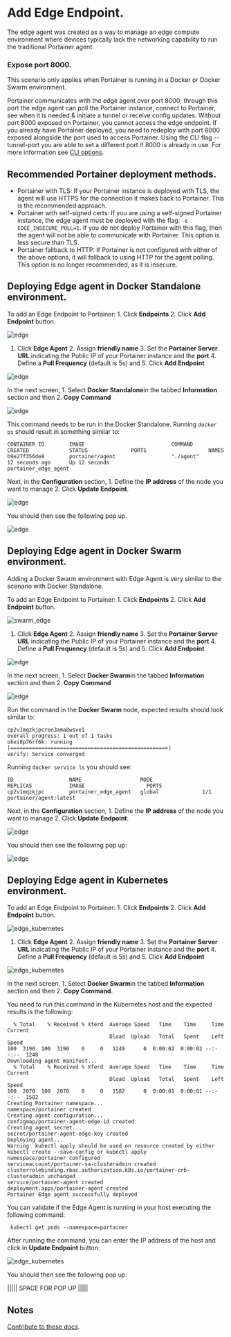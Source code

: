# Add Edge Endpoint.

The edge agent was created as a way to manage an edge compute environment where devices typically lack the networking capability to run the traditional Portainer agent.

### Expose port 8000.

This scenario only applies when Portainer is running in a Docker or Docker Swarm environment.

Portainer communicates with the edge agent over port 8000; through this port the edge agent can poll the Portainer instance, connect to Portainer, see when it is needed & initiate a tunnel or receive config updates. Without port 8000 exposed on Portainer, you cannot access the edge endpoint. If you already have Portainer deployed, you need to redeploy with port 8000 exposed alongside the port used to access Portainer.
Using the CLI flag --tunnel-port you are able to set a different port if 8000 is already in use. For more information see [CLI options](/v2.0-be/deploy/cli.md).

## Recommended Portainer deployment methods.

* Portainer with TLS: If your Portainer instance is deployed with TLS, the agent will use HTTPS for the connection it makes back to Portainer. This is the recommended approach.
* Portainer with self-signed certs: If you are using a self-signed Portainer instance, the edge agent must be deployed with the flag: <code>-e EDGE_INSECURE_POLL=1</code>. If you do not deploy Portainer with this flag, then the agent will not be able to communicate with Portainer. This option is less secure than TLS.
* Portainer fallback to HTTP: If Portainer is not configured with either of the above options, it will fallback to using HTTP for the agent polling. This option is no longer recommended, as it is insecure.

## Deploying Edge agent in Docker Standalone environment.

To add an Edge Endpoint to Portainer: 1. Click <b>Endpoints</b>  2. Click <b>Add Endpoint</b> button.

![edge](assets/edge_1.png)

1. Click <b>Edge Agent</b> 2. Assign <b>friendly name</b> 3. Set the <b>Portainer Server URL</b> indicating the Public IP of your Portainer instance and the <b>port</b> 4. Define a <b>Pull Frequency</b> (default is 5s) and 5. Click <b>Add Endpoint</b>

![edge](assets/edge_2.png)

In the next screen, 1. Select <b>Docker Standalone</b>in the tabbed <b>Information</b> section and then 2. <b>Copy Command</b>

![edge](assets/edge_3.png)

This command needs to be run in the Docker Standalone. Running <code>docker ps</code> should result in something similar to:

<pre><code>CONTAINER ID        IMAGE                            COMMAND             CREATED             STATUS              PORTS                    NAMES
b9e27f356de8        portainer/agent                  "./agent"           12 seconds ago      Up 12 seconds                                portainer_edge_agent</code></pre>

Next, in the <b>Configuration</b> section, 1. Define the <b>IP address</b> of the node you want to manage 2. Click <b>Update Endpoint</b>.

![edge](assets/edge_4.png)

You should then see the following pop up.

![edge](assets/edge_5.png)

## Deploying Edge agent in Docker Swarm environment.

Adding a Docker Swarm environment with Edge Agent is very similar to the scenario with Docker Standalone.

To add an Edge Endpoint to Portainer: 1. Click <b>Endpoints</b>  2. Click <b>Add Endpoint</b> button.


![swarm_edge](assets/edge_swarm_1.png)

1. Click <b>Edge Agent</b> 2. Assign <b>friendly name</b> 3. Set the <b>Portainer Server URL</b> indicating the Public IP of your Portainer instance and the <b>port</b> 4. Define a <b>Pull Frequency</b> (default is 5s) and 5. Click <b>Add Endpoint</b>

![edge](assets/edge_swarm_2.png)

In the next screen, 1. Select <b>Docker Swarm</b>in the tabbed <b>Information</b> section and then 2. <b>Copy Command</b>

![edge](assets/edge_swarm_3.png)

Run the command in the <b>Docker Swarm</b> node, expected results should look similar to:

<pre><code>cp2v1mqzkjpcroo3ama8wsve1
overall progress: 1 out of 1 tasks
okei8p76rf6k: running   [==================================================>]
verify: Service converged</code></pre>

Running <code>docker service ls</code> you should see:

<pre><code>ID                  NAME                   MODE                REPLICAS            IMAGE                    PORTS
cp2v1mqzkjpc        portainer_edge_agent   global              1/1                 portainer/agent:latest</code></pre>

Next, in the <b>Configuration</b> section, 1. Define the <b>IP address</b> of the node you want to manage 2. Click <b>Update Endpoint</b>.

![edge](assets/edge_swarm_4.png)

You should then see the following pop up:

![edge](assets/edge_swarm_5.png)

## Deploying Edge agent in Kubernetes environment.

To add an Edge Endpoint to Portainer: 1. Click <b>Endpoints</b>  2. Click <b>Add Endpoint</b> button.

![edge_kubernetes](assets/edge_kubernetes_1.png)

1. Click <b>Edge Agent</b> 2. Assign <b>friendly name</b> 3. Set the <b>Portainer Server URL</b> indicating the Public IP of your Portainer instance and the <b>port</b> 4. Define a <b>Pull Frequency</b> (default is 5s) and 5. Click <b>Add Endpoint</b>

![edge_kubernetes](assets/edge_kubernetes_2.png)

In the next screen, 1. Select <b>Docker Swarm</b>in the tabbed <b>Information</b> section and then 2. <b>Copy Command</b>.

You need to run this command in the Kubernetes host and the expected results is the following:

<pre><code>  % Total    % Received % Xferd  Average Speed   Time    Time     Time  Current
                                 Dload  Upload   Total   Spent    Left  Speed
100  3190  100  3190    0     0   1249      0  0:00:02  0:00:02 --:--:--  1248
Downloading agent manifest...
  % Total    % Received % Xferd  Average Speed   Time    Time     Time  Current
                                 Dload  Upload   Total   Spent    Left  Speed
100  2070  100  2070    0     0   1582      0  0:00:01  0:00:01 --:--:--  1582
Creating Portainer namespace...
namespace/portainer created
Creating agent configuration...
configmap/portainer-agent-edge-id created
Creating agent secret...
secret/portainer-agent-edge-key created
Deploying agent...
Warning: kubectl apply should be used on resource created by either kubectl create --save-config or kubectl apply
namespace/portainer configured
serviceaccount/portainer-sa-clusteradmin created
clusterrolebinding.rbac.authorization.k8s.io/portainer-crb-clusteradmin unchanged
service/portainer-agent created
deployment.apps/portainer-agent created
Portainer Edge agent successfully deployed</code></pre>

You can validate if the Edge Agent is running in your host executing the following command:

<pre><code> kubectl get pods --namespace=portainer</code></pre>

After running the command, you can enter the IP address of the host and click in <b>Update Endpoint</b> button.

![edge_kubernetes](assets/edge_kubernetes_3.png)

You should then see the following pop up:

||||| SPACE FOR POP UP |||||

## Notes

[Contribute to these docs](https://github.com/portainer/portainer-docs/blob/master/contributing.md).